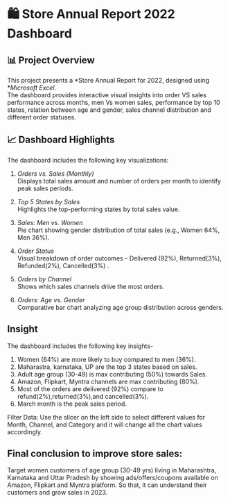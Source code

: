 # 🛍 Store Annual Report 2022 Dashboard

## 📊 Project Overview

This project presents a *Store Annual Report for 2022, designed using **Microsoft Excel*.  
The dashboard provides interactive visual insights into order VS sales performance across months, men Vs women sales, performance by top 10 states, relation between age and gender, sales channel distribution and different order statuses.

## 📈 Dashboard Highlights

The dashboard includes the following key visualizations:

1. *Orders vs. Sales (Monthly)*  
   Displays total sales amount and number of orders per month to identify peak sales periods.

2. *Top 5 States by Sales*  
   Highlights the top-performing states by total sales value.
   
3. *Sales: Men vs. Women*  
   Pie chart showing gender distribution of total sales (e.g., Women 64%, Men 36%).

4. *Order Status*  
   Visual breakdown of order outcomes – Delivered (92%), Returned(3%), Refunded(2%), Cancelled(3%) .

6. *Orders by Channel*  
   Shows which sales channels drive the most orders.

7. *Orders: Age vs. Gender*  
   Comparative bar chart analyzing age group distribution across genders.

## Insight

The dashboard includes the following key insights-

 1. Women (64%) are more likely to buy compared to men (36%).
 2. Maharastra, karnataka, UP are the top 3 states based on sales.
 3. Adult age group (30-49) is max contributing (50%) towards Sales.
 4. Amazon, Flipkart, Myntra channels are max contributing (80%).
 5. Most of the orders are delivered (92%) compare to refund(2%),returned(3%),and cancelled(3%).
 6. March month is the peak sales period.

Filter Data: Use the slicer on the left side to select different values for Month, Channel, and Category and it will change all the chart values accordingly.

## Final conclusion to improve store sales:

Target women customers of age group (30-49 yrs) living in Maharashtra, Karnataka and Uttar Pradesh by showing ads/offers/coupons available on Amazon, Flipkart and Myntra platform. So that, it can understand their customers and grow sales in 2023.
